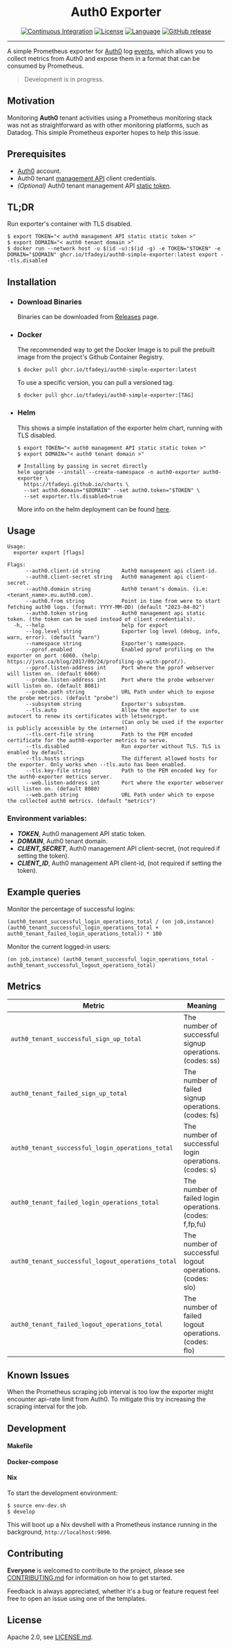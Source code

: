 <div align="center">

# Auth0 Exporter

[![Continuous Integration](https://github.com/tfadeyi/auth0-simple-exporter/actions/workflows/ci.yml/badge.svg?style=flat-square)](https://github.com/tfadeyi/auth0-simple-exporter/actions/workflows/ci.yml)
[![License](https://img.shields.io/badge/License-Apache_2.0-yellowgreen.svg?style=flat-square)](https://github.com/tfadeyi/auth0-simple-exporter/blob/main/LICENSE)
[![Language](https://img.shields.io/badge/language-Go-blue.svg?style=flat-square)](https://github.com/tfadeyi/auth0-simple-exporter)
[![GitHub release](https://img.shields.io/badge/release-0.0.10-green.svg?style=flat-square)](https://github.com/tfadeyi/auth0-simple-exporter/releases)

</div>

---

A simple Prometheus exporter for [Auth0](https://auth0.com/) log [events](https://auth0.com/docs/api/management/v2#!/Logs/get_logs),
which allows you to collect metrics from Auth0 and expose them in a format that can be consumed by Prometheus.

> Development is in progress.

## Motivation

Monitoring **Auth0** tenant activities using a Prometheus monitoring stack was not as straightforward as with other monitoring platforms,
such as Datadog.
This simple Prometheus exporter hopes to help this issue.

## Prerequisites

* [Auth0](https://auth0.com/) account.
* Auth0 tenant [management API](https://auth0.com/docs/api#management-api) client credentials.
* *(Optional)* Auth0 tenant management API [static token](https://auth0.com/docs/secure/tokens/access-tokens/management-api-access-tokens).

## TL;DR
Run exporter's container with TLS disabled.

```shell
$ export TOKEN="< auth0 management API static static token >"
$ export DOMAIN="< auth0 tenant domain >"
$ docker run --network host -u $(id -u):$(id -g) -e TOKEN="$TOKEN" -e DOMAIN="$DOMAIN" ghcr.io/tfadeyi/auth0-simple-exporter:latest export --tls.disabled
```

## Installation

* ### Download Binaries

    Binaries can be downloaded from [Releases](https://github.com/tfadeyi/auth0-simple-exporter/releases) page.

* ### Docker
    The recommended way to get the Docker Image is to pull the prebuilt image from the project's Github Container Registry.
    ```shell
    $ docker pull ghcr.io/tfadeyi/auth0-simple-exporter:latest
    ```
    To use a specific version, you can pull a versioned tag.
    ```shell
    $ docker pull ghcr.io/tfadeyi/auth0-simple-exporter:[TAG]
    ```

* ### Helm
    This shows a simple installation of the exporter helm chart, running with TLS disabled.
    ```shell
    $ export TOKEN="< auth0 management API static static token >"
    $ export DOMAIN="< auth0 tenant domain >"
    ```
    ```shell
    # Installing by passing in secret directly
    helm upgrade --install --create-namespace -n auth0-exporter auth0-exporter \
      https://tfadeyi.github.io/charts \
      --set auth0.domain="$DOMAIN" --set auth0.token="$TOKEN" \
      --set exporter.tls.disabled=true
    ```

    More info on the helm deployment can be found [here](deploy/charts/auth0-exporter/README.md).

## Usage

```
Usage:
  exporter export [flags]

Flags:
      --auth0.client-id string       Auth0 management api client-id.
      --auth0.client-secret string   Auth0 management api client-secret.
      --auth0.domain string          Auth0 tenant's domain. (i.e: <tenant_name>.eu.auth0.com).
      --auth0.from string            Point in time from were to start fetching auth0 logs. (format: YYYY-MM-DD) (default "2023-04-02")
      --auth0.token string           Auth0 management api static token. (the token can be used instead of client credentials).
  -h, --help                         help for export
      --log.level string             Exporter log level (debug, info, warn, error). (default "warn")
      --namespace string             Exporter's namespace.
      --pprof.enabled                Enabled pprof profiling on the exporter on port :6060. (help: https://jvns.ca/blog/2017/09/24/profiling-go-with-pprof/).
      --pprof.listen-address int     Port where the pprof webserver will listen on. (default 6060)
      --probe.listen-address int     Port where the probe webserver will listen on. (default 8081)
      --probe.path string            URL Path under which to expose the probe metrics. (default "probe")
      --subsystem string             Exporter's subsystem.
      --tls.auto                     Allow the exporter to use autocert to renew its certificates with letsencrypt.
                                     (Can only be used if the exporter is publicly accessible by the internet)
      --tls.cert-file string         Path to the PEM encoded certificate for the auth0-exporter metrics to serve.
      --tls.disabled                 Run exporter without TLS. TLS is enabled by default.
      --tls.hosts strings            The different allowed hosts for the exporter. Only works when --tls.auto has been enabled.
      --tls.key-file string          Path to the PEM encoded key for the auth0-exporter metrics server.
      --web.listen-address int       Port where the exporter webserver will listen on. (default 8080)
      --web.path string              URL Path under which to expose the collected auth0 metrics. (default "metrics")
```

### Environment variables:
* ***TOKEN***, Auth0 management API static token.
* ***DOMAIN***, Auth0 tenant domain.
* ***CLIENT_SECRET***, Auth0 management API client-secret, (not required if setting the token).
* ***CLIENT_ID***, Auth0 management API client-id, (not required if setting the token).

## Example queries

Monitor the percentage of successful logins:

```
(auth0_tenant_successful_login_operations_total / (on job,instance) (auth0_tenant_successful_login_operations_total + auth0_tenant_failed_login_operations_total)) * 100
```

Monitor the current logged-in users:

```
(on job,instance) (auth0_tenant_successful_login_operations_total - auth0_tenant_successful_logout_operations_total)
```

## Metrics

| Metric                                            | Meaning                                                  | Labels |
|---------------------------------------------------|----------------------------------------------------------|--------|
| `auth0_tenant_successful_sign_up_total`           | The number of successful signup operations. (codes: ss)  |        |
| `auth0_tenant_failed_sign_up_total`               | The number of failed signup operations. (codes: fs)      ||
| `auth0_tenant_successful_login_operations_total`  | The number of successful login operations. (codes: s)    |        |
| `auth0_tenant_failed_login_operations_total`      | The number of failed login operations. (codes: f,fp,fu)  | code   |
| `auth0_tenant_successful_logout_operations_total` | The number of successful logout operations. (codes: slo) |        |
| `auth0_tenant_failed_logout_operations_total`     | The number of failed logout operations. (codes: flo)     |        |

## Known Issues

When the Prometheus scraping job interval is too low the exporter might encounter api-rate limit from Auth0.
To mitigate this try increasing the scraping interval for the job.  

## Development

#### Makefile

#### Docker-compose

#### Nix
To start the development environment:
```shell
$ source env-dev.sh
$ develop
```
This will boot up a Nix devshell with a Prometheus instance running in the background,
`http://localhost:9090`.

## Contributing

**Everyone** is welcomed to contribute to the project, please see [CONTRIBUTING.md](./CONTRIBUTING.md) for information on how to get started.

Feedback is always appreciated, whether it's a bug or feature request feel free to open an issue using one of the templates.

## License
Apache 2.0, see [LICENSE.md](./LICENSE).
